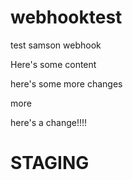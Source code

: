 # webhooktest
test samson webhook

Here's some content

here's some more changes

more

here's a change!!!!

# STAGING
